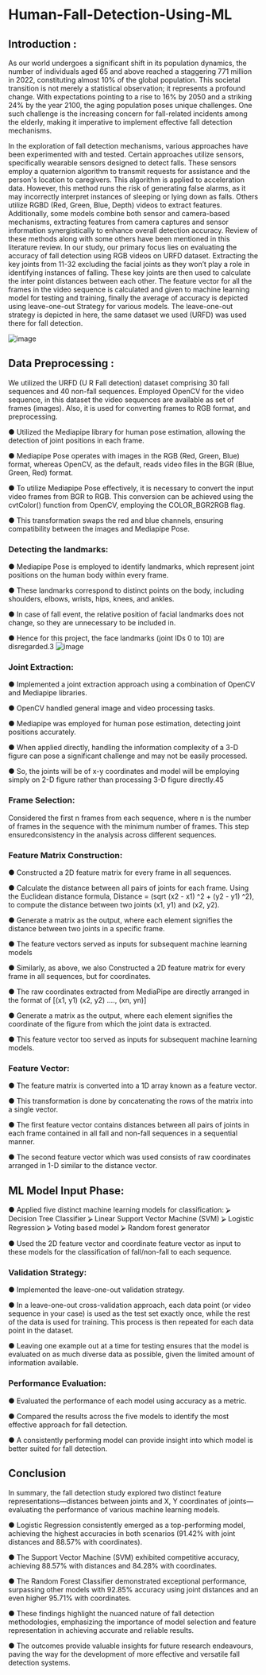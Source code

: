 # Human-Fall-Detection-Using-ML

## Introduction :
As our world undergoes a significant shift in its population dynamics, the number of individuals aged 65 and above reached a staggering 771 million in 2022, constituting almost 10% of the global population. This societal transition is not merely a statistical observation; it represents a profound change. With expectations pointing to a rise to 16% by 2050 and a striking 24% by the year 2100, the aging population poses unique challenges. One such challenge is the increasing concern for fall-related incidents among the elderly, making it imperative to implement effective fall detection mechanisms.

In the exploration of fall detection mechanisms, various approaches have been experimented with and tested. Certain approaches utilize sensors, specifically wearable sensors designed to detect falls. These sensors employ a quaternion algorithm to transmit requests for assistance and the person's location to caregivers. This algorithm is applied to acceleration data. However, this method runs the risk of
generating false alarms, as it may incorrectly interpret instances of sleeping or lying down as falls. Others utilize RGBD (Red, Green, Blue, Depth) videos to extract features. Additionally, some models combine both sensor and camera-based mechanisms, extracting features from camera captures and sensor information synergistically to enhance overall detection accuracy. Review of these methods along with some others have been mentioned in this literature review. In our study, our primary focus lies on evaluating the accuracy of fall detection using RGB videos on URFD dataset. Extracting the key joints from 11-32 excluding the facial joints as they won’t play a role in identifying instances of falling. These key joints are then used to calculate the inter point distances between each other. The feature vector for all the frames in the video sequence is calculated and given to machine learning model for testing and training, finally the average of accuracy is depicted using leave-one-out Strategy for various models. The leave-one-out strategy is depicted in here, the same dataset we used (URFD) was used there for fall detection.

![image](https://github.com/MdSaifurRahman/Human-Fall-Detection-Using-ML/assets/100013081/911dfaeb-fae7-4c2c-aa07-f648d60d748f)


## Data Preprocessing :
We utilized the URFD (U R Fall detection) dataset comprising 30 fall sequences and 40 non-fall sequences.
Employed OpenCV for the video sequence, in this dataset the video sequences are available as set of frames (images). Also, it is used for converting frames to RGB format, and preprocessing.

● Utilized the Mediapipe library for human pose estimation, allowing the detection of joint positions in each frame.

● Mediapipe Pose operates with images in the RGB (Red, Green, Blue) format, whereas OpenCV, as the default, reads video files in the BGR (Blue, Green, Red) format.

● To utilize Mediapipe Pose effectively, it is necessary to convert the input video frames from BGR to RGB. This conversion can be achieved using the cvtColor() function from OpenCV, employing the COLOR_BGR2RGB flag.

● This transformation swaps the red and blue channels, ensuring compatibility between the images and Mediapipe Pose.

### Detecting the landmarks:
● Mediapipe Pose is employed to identify landmarks, which represent joint positions on the human body within every frame.

● These landmarks correspond to distinct points on the body, including shoulders, elbows, wrists, hips, knees, and ankles.

● In case of fall event, the relative position of facial landmarks does not change, so they are unnecessary to be included in.

● Hence for this project, the face landmarks (joint IDs 0 to 10) are disregarded.3
![image](https://github.com/MdSaifurRahman/Human-Fall-Detection-Using-ML/assets/100013081/494e4a97-61c2-4cd9-b8df-4bcd7e2505df)


### Joint Extraction:
● Implemented a joint extraction approach using a combination of OpenCV and Mediapipe libraries.

● OpenCV handled general image and video processing tasks.

● Mediapipe was employed for human pose estimation, detecting joint positions accurately.

● When applied directly, handling the information complexity of a 3-D figure can pose a significant challenge and may not be easily processed.

● So, the joints will be of x-y coordinates and model will be employing simply on 2-D figure rather than processing 3-D figure directly.45


### Frame Selection:
Considered the first n frames from each sequence, where n is the number of frames in the sequence with the minimum number of frames. This step ensuredconsistency in the analysis across different sequences.

### Feature Matrix Construction:
● Constructed a 2D feature matrix for every frame in all sequences.

● Calculate the distance between all pairs of joints for each frame. Using the Euclidean distance formula, Distance = (sqrt (x2 - x1) ^2 + (y2 - y1) ^2), to compute the distance between two joints (x1, y1) and (x2, y2).

● Generate a matrix as the output, where each element signifies the distance between two joints in a specific frame.

● The feature vectors served as inputs for subsequent machine learning models

● Similarly, as above, we also Constructed a 2D feature matrix for every frame in all sequences, but for coordinates.

● The raw coordinates extracted from MediaPipe are directly arranged in the format of [(x1, y1) (x2, y2) …., (xn, yn)]

● Generate a matrix as the output, where each element signifies the coordinate of the figure from which the joint data is extracted.

● This feature vector too served as inputs for subsequent machine learning models.


### Feature Vector:
● The feature matrix is converted into a 1D array known as a feature vector.

● This transformation is done by concatenating the rows of the matrix into a single vector.

● The first feature vector contains distances between all pairs of joints in each frame contained in all fall and non-fall sequences in a sequential manner.

● The second feature vector which was used consists of raw coordinates arranged in 1-D similar to the distance vector.

## ML Model Input Phase:
● Applied five distinct machine learning models for classification:
⮚ Decision Tree Classifier
⮚ Linear Support Vector Machine (SVM)
⮚ Logistic Regression
⮚ Voting based model
⮚ Random forest generator

● Used the 2D feature vector and coordinate feature vector as input to these models for the classification of fall/non-fall to each sequence.

### Validation Strategy:
● Implemented the leave-one-out validation strategy.

● In a leave-one-out cross-validation approach, each data point (or video sequence in your case) is used as the test set exactly once, while the rest of the data is used for training. This process is then repeated for each data point in the dataset.

● Leaving one example out at a time for testing ensures that the model is evaluated on as much diverse data as possible, given the limited amount of information available.

### Performance Evaluation:
● Evaluated the performance of each model using accuracy as a metric.

● Compared the results across the five models to identify the most effective approach for fall detection.

● A consistently performing model can provide insight into which model is better suited for fall detection.

## Conclusion
In summary, the fall detection study explored two distinct feature representations—distances between joints and X, Y coordinates of joints—evaluating the performance of various machine learning models.

● Logistic Regression consistently emerged as a top-performing model, achieving the highest accuracies in both scenarios (91.42% with joint distances and 88.57% with coordinates).

● The Support Vector Machine (SVM) exhibited competitive accuracy, achieving 88.57% with distances and 84.28% with coordinates. 

● The Random Forest Classifier demonstrated exceptional performance, surpassing other models with 92.85% accuracy using joint distances and an even higher 95.71% with coordinates.

● These findings highlight the nuanced nature of fall detection methodologies, emphasizing the importance of model selection and feature representation in achieving accurate and reliable results.

● The outcomes provide valuable insights for future research endeavours, paving the way for the development of more effective and versatile fall detection systems.


